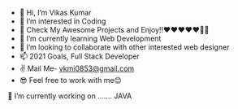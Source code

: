 - 👋 Hi, I’m Vikas Kumar
- 👀 I’m interested in Coding
- 🤞  Check My Awesome Projects and Enjoy!!❤❤❤❤❤🎁🎁
- 🌱 I’m currently learning Web Development
- 💞️ I’m looking to collaborate with other interested web designer
- 📫 2021 Goals, Full Stack Developer
- ✌  Mail Me- vkmi0853@gmail.com
- 😎 Feel free to work with me😊

🔭 I’m currently working on .......
                                JAVA
     
<!---
VikasKumar077/VikasKumar077 is a ✨ special ✨ repository because its `README.md` (this file) appears on your GitHub profile.
You can click the Preview link to take a look at your changes.
--->
